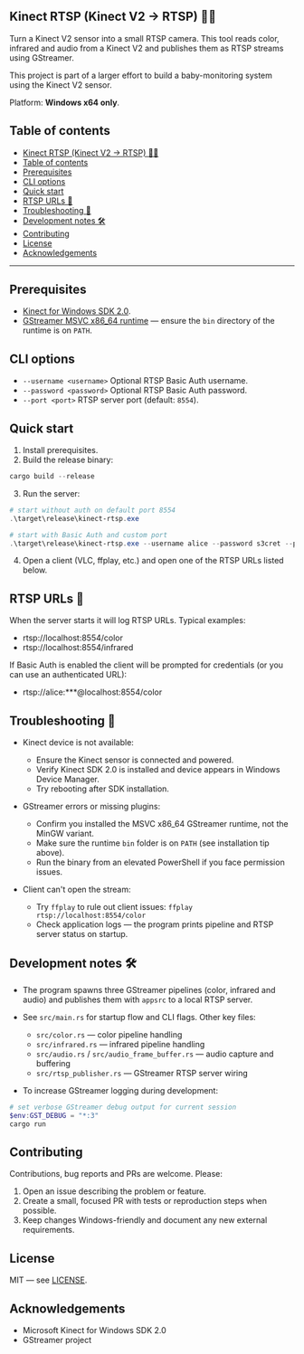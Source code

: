 ## Kinect RTSP (Kinect V2 → RTSP) 🎥📡

Turn a Kinect V2 sensor into a small RTSP camera. This tool reads color, infrared and audio from a Kinect V2 and publishes them as RTSP streams using GStreamer.

This project is part of a larger effort to build a baby-monitoring system using the Kinect V2 sensor.

Platform: **Windows x64 only**.

## Table of contents
- [Kinect RTSP (Kinect V2 → RTSP) 🎥📡](#kinect-rtsp-kinect-v2--rtsp-)
- [Table of contents](#table-of-contents)
- [Prerequisites](#prerequisites)
- [CLI options](#cli-options)
- [Quick start](#quick-start)
- [RTSP URLs 📡](#rtsp-urls-)
- [Troubleshooting 🧰](#troubleshooting-)
- [Development notes 🛠️](#development-notes-️)
- [Contributing](#contributing)
- [License](#license)
- [Acknowledgements](#acknowledgements)

---

## Prerequisites

- [Kinect for Windows SDK 2.0](https://www.microsoft.com/en-us/download/details.aspx?id=44561).
- [GStreamer MSVC x86_64 runtime](https://gstreamer.freedesktop.org/download/#windows) — ensure the `bin` directory of the runtime is on `PATH`.

## CLI options
- `--username <username>`  Optional RTSP Basic Auth username.
- `--password <password>`  Optional RTSP Basic Auth password.
- `--port <port>`          RTSP server port (default: `8554`).

## Quick start

1. Install prerequisites.
2. Build the release binary:

```powershell
cargo build --release
```

3. Run the server:

```powershell
# start without auth on default port 8554
.\target\release\kinect-rtsp.exe

# start with Basic Auth and custom port
.\target\release\kinect-rtsp.exe --username alice --password s3cret --port 8554
```

4. Open a client (VLC, ffplay, etc.) and open one of the RTSP URLs listed below.


## RTSP URLs 📡
When the server starts it will log RTSP URLs. Typical examples:

- rtsp://localhost:8554/color
- rtsp://localhost:8554/infrared

If Basic Auth is enabled the client will be prompted for credentials (or you can use an authenticated URL):

- rtsp://alice:***@localhost:8554/color

## Troubleshooting 🧰

- Kinect device is not available:
	- Ensure the Kinect sensor is connected and powered.
	- Verify Kinect SDK 2.0 is installed and device appears in Windows Device Manager.
	- Try rebooting after SDK installation.

- GStreamer errors or missing plugins:
	- Confirm you installed the MSVC x86_64 GStreamer runtime, not the MinGW variant.
	- Make sure the runtime `bin` folder is on `PATH` (see installation tip above).
	- Run the binary from an elevated PowerShell if you face permission issues.

- Client can't open the stream:
	- Try `ffplay` to rule out client issues: `ffplay rtsp://localhost:8554/color`
	- Check application logs — the program prints pipeline and RTSP server status on startup.

## Development notes 🛠️

- The program spawns three GStreamer pipelines (color, infrared and audio) and publishes them with `appsrc` to a local RTSP server.
- See `src/main.rs` for startup flow and CLI flags. Other key files:
	- `src/color.rs` — color pipeline handling
	- `src/infrared.rs` — infrared pipeline handling
	- `src/audio.rs` / `src/audio_frame_buffer.rs` — audio capture and buffering
	- `src/rtsp_publisher.rs` — GStreamer RTSP server wiring

- To increase GStreamer logging during development:

```powershell
# set verbose GStreamer debug output for current session
$env:GST_DEBUG = "*:3"
cargo run
```

## Contributing

Contributions, bug reports and PRs are welcome. Please:

1. Open an issue describing the problem or feature.
2. Create a small, focused PR with tests or reproduction steps when possible.
3. Keep changes Windows-friendly and document any new external requirements.

## License
MIT — see [LICENSE](./LICENSE).

## Acknowledgements

- Microsoft Kinect for Windows SDK 2.0
- GStreamer project

